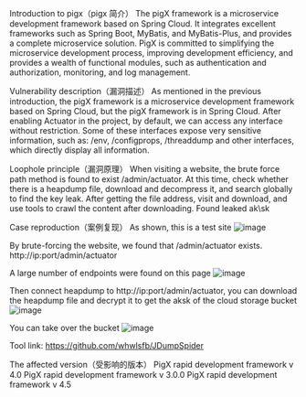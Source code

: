 Introduction to pigx（pigx 简介）
The pigX framework is a microservice development framework based on Spring Cloud. It integrates excellent frameworks such as Spring Boot, MyBatis, and MyBatis-Plus, and provides a complete microservice solution. PigX is committed to simplifying the microservice development process, improving development efficiency, and provides a wealth of functional modules, such as authentication and authorization, monitoring, and log management.

Vulnerability description（漏洞描述）
As mentioned in the previous introduction, the pigX framework is a microservice development framework based on Spring Cloud, but the pigX framework is in Spring Cloud. After enabling Actuator in the project, by default, we can access any interface without restriction. Some of these interfaces expose very sensitive information, such as: /env, /configprops, /threaddump and other interfaces, which directly display all information.

Loophole principle（漏洞原理）
When visiting a website, the brute force path method is found to exist /admin/actuator. At this time, check whether there is a heapdump file, download and decompress it, and search globally to find the key leak. After getting the file address, visit and download, and use tools to crawl the content after downloading. Found leaked ak\sk

Case reproduction（案例复现）
As shown, this is a test site
![image](https://github.com/user-attachments/assets/a1aee895-4322-4a47-9c34-b664840f76a5)

By brute-forcing the website, we found that /admin/actuator exists.
http://ip:port/admin/actuator

A large number of endpoints were found on this page
![image](https://github.com/user-attachments/assets/1e8c2f4a-3287-4d4d-8071-a4899d960df7)


Then connect heapdump to http://ip:port/admin/actuator, you can download the heapdump file and decrypt it to get the aksk of the cloud storage bucket
![image](https://github.com/user-attachments/assets/5056d8ef-cb3b-44f7-b5d1-2e2673327ee9)

You can take over the bucket
![image](https://github.com/user-attachments/assets/d0dbc7d5-64f8-4f1b-a4e8-0b9d7110b021)


Tool link: https://github.com/whwlsfb/JDumpSpider


The affected version（受影响的版本）
PigX rapid development framework  v 4.0
PigX rapid development framework  v 3.0.0
PigX rapid development framework  v 4.5


